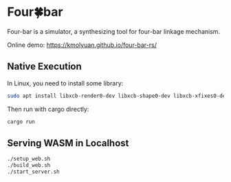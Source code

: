 # Four🍀bar

Four-bar is a simulator, a synthesizing tool for four-bar linkage mechanism.

Online demo: <https://kmolyuan.github.io/four-bar-rs/>

## Native Execution

In Linux, you need to install some library:

```bash
sudo apt install libxcb-render0-dev libxcb-shape0-dev libxcb-xfixes0-dev libxkbcommon-dev
```

Then run with cargo directly:

```bash
cargo run
```

## Serving WASM in Localhost

```bash
./setup_web.sh
./build_web.sh
./start_server.sh
```

